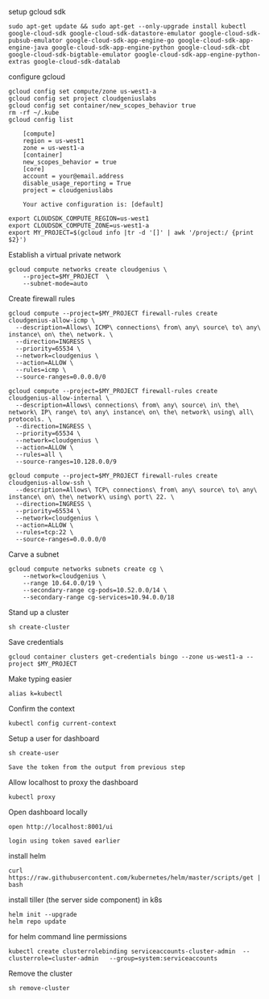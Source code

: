 setup gcloud sdk

    sudo apt-get update && sudo apt-get --only-upgrade install kubectl google-cloud-sdk google-cloud-sdk-datastore-emulator google-cloud-sdk-pubsub-emulator google-cloud-sdk-app-engine-go google-cloud-sdk-app-engine-java google-cloud-sdk-app-engine-python google-cloud-sdk-cbt google-cloud-sdk-bigtable-emulator google-cloud-sdk-app-engine-python-extras google-cloud-sdk-datalab

configure gcloud

    gcloud config set compute/zone us-west1-a
    gcloud config set project cloudgeniuslabs
    gcloud config set container/new_scopes_behavior true
    rm -rf ~/.kube
    gcloud config list

        [compute]
        region = us-west1
        zone = us-west1-a
        [container]
        new_scopes_behavior = true
        [core]
        account = your@email.address
        disable_usage_reporting = True
        project = cloudgeniuslabs

        Your active configuration is: [default]

    export CLOUDSDK_COMPUTE_REGION=us-west1
    export CLOUDSDK_COMPUTE_ZONE=us-west1-a
    export MY_PROJECT=$(gcloud info |tr -d '[]' | awk '/project:/ {print $2}')

Establish a virtual private network

    gcloud compute networks create cloudgenius \
        --project=$MY_PROJECT  \
        --subnet-mode=auto

Create firewall rules

    gcloud compute --project=$MY_PROJECT firewall-rules create cloudgenius-allow-icmp \
      --description=Allows\ ICMP\ connections\ from\ any\ source\ to\ any\ instance\ on\ the\ network. \
      --direction=INGRESS \
      --priority=65534 \
      --network=cloudgenius \
      --action=ALLOW \
      --rules=icmp \
      --source-ranges=0.0.0.0/0

    gcloud compute --project=$MY_PROJECT firewall-rules create cloudgenius-allow-internal \
      --description=Allows\ connections\ from\ any\ source\ in\ the\ network\ IP\ range\ to\ any\ instance\ on\ the\ network\ using\ all\ protocols. \
      --direction=INGRESS \
      --priority=65534 \
      --network=cloudgenius \
      --action=ALLOW \
      --rules=all \
      --source-ranges=10.128.0.0/9

    gcloud compute --project=$MY_PROJECT firewall-rules create cloudgenius-allow-ssh \
      --description=Allows\ TCP\ connections\ from\ any\ source\ to\ any\ instance\ on\ the\ network\ using\ port\ 22. \
      --direction=INGRESS \
      --priority=65534 \
      --network=cloudgenius \
      --action=ALLOW \
      --rules=tcp:22 \
      --source-ranges=0.0.0.0/0

Carve a subnet

    gcloud compute networks subnets create cg \
        --network=cloudgenius \
        --range 10.64.0.0/19 \
        --secondary-range cg-pods=10.52.0.0/14 \
        --secondary-range cg-services=10.94.0.0/18

Stand up a cluster

    sh create-cluster

Save credentials

    gcloud container clusters get-credentials bingo --zone us-west1-a --project $MY_PROJECT

Make typing easier

    alias k=kubectl

Confirm the context

    kubectl config current-context

Setup a user for dashboard

    sh create-user

    Save the token from the output from previous step

Allow localhost to proxy the dashboard

    kubectl proxy

Open dashboard locally

    open http://localhost:8001/ui

    login using token saved earlier

install helm

    curl https://raw.githubusercontent.com/kubernetes/helm/master/scripts/get | bash

install tiller (the server side component) in k8s

    helm init --upgrade
    helm repo update

for helm command line permissions

    kubectl create clusterrolebinding serviceaccounts-cluster-admin  --clusterrole=cluster-admin   --group=system:serviceaccounts

Remove the cluster

    sh remove-cluster
